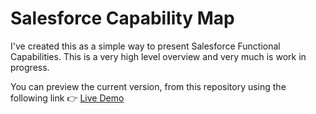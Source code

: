# Salesforce Capability Map
I've created this as a simple way to present Salesforce Functional Capabilities. This is a very high level overview and very much is work in progress. 

You can preview the current version, from this repository using the following link 👉 [Live Demo](https://conrjac.github.io/SalesforceCapabilityMap/)
